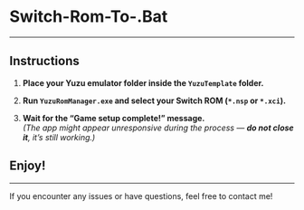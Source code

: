 # Switch-Rom-To-.Bat

---

## Instructions

1. **Place your Yuzu emulator folder inside the `YuzuTemplate` folder.**

2. **Run `YuzuRomManager.exe` and select your Switch ROM (`*.nsp` or `*.xci`).**

3. **Wait for the “Game setup complete!” message.**  
   *(The app might appear unresponsive during the process — **do not close it**, it’s still working.)*

## Enjoy!

---

If you encounter any issues or have questions, feel free to contact me!

